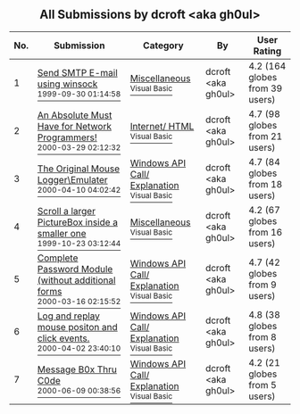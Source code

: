 ﻿<div align="center">

## All Submissions by dcroft  \<aka gh0ul\>

</div>

No.  | Submission | Category | By   | User Rating
---- | ---------- | -------- | ---- | -----------
1 | [Send SMTP E\-mail using winsock<br /><sup>1999-09-30 01:14:58</sup>](https://github.com/Planet-Source-Code/dcroft-aka-gh0ul-send-smtp-e-mail-using-winsock__1-3808) | [Miscellaneous<br /><sup>Visual Basic</sup>](../ByCategory/miscellaneous__1-1.md) | dcroft  \<aka gh0ul\> | 4.2 (164 globes from 39 users)
2 | [An Absolute Must Have for Network Programmers\!<br /><sup>2000-03-29 02:12:32</sup>](https://github.com/Planet-Source-Code/dcroft-aka-gh0ul-an-absolute-must-have-for-network-programmers__1-6871) | [Internet/ HTML<br /><sup>Visual Basic</sup>](../ByCategory/internet-html__1-34.md) | dcroft  \<aka gh0ul\> | 4.7 (98 globes from 21 users)
3 | [The Original Mouse Logger\\Emulater<br /><sup>2000-04-10 04:02:42</sup>](https://github.com/Planet-Source-Code/dcroft-aka-gh0ul-the-original-mouse-logger-emulater__1-7153) | [Windows API Call/ Explanation<br /><sup>Visual Basic</sup>](../ByCategory/windows-api-call-explanation__1-39.md) | dcroft  \<aka gh0ul\> | 4.7 (84 globes from 18 users)
4 | [Scroll a larger PictureBox inside a smaller one<br /><sup>1999-10-23 03:12:44</sup>](https://github.com/Planet-Source-Code/dcroft-aka-gh0ul-scroll-a-larger-picturebox-inside-a-smaller-one__1-4128) | [Miscellaneous<br /><sup>Visual Basic</sup>](../ByCategory/miscellaneous__1-1.md) | dcroft  \<aka gh0ul\> | 4.2 (67 globes from 16 users)
5 | [Complete Password Module \(without additional forms<br /><sup>2000-03-16 02:15:52</sup>](https://github.com/Planet-Source-Code/dcroft-aka-gh0ul-complete-password-module-without-additional-forms__1-6627) | [Windows API Call/ Explanation<br /><sup>Visual Basic</sup>](../ByCategory/windows-api-call-explanation__1-39.md) | dcroft  \<aka gh0ul\> | 4.7 (42 globes from 9 users)
6 | [Log and replay mouse positon and click events\.<br /><sup>2000-04-02 23:40:10</sup>](https://github.com/Planet-Source-Code/dcroft-aka-gh0ul-log-and-replay-mouse-positon-and-click-events__1-6958) | [Windows API Call/ Explanation<br /><sup>Visual Basic</sup>](../ByCategory/windows-api-call-explanation__1-39.md) | dcroft  \<aka gh0ul\> | 4.8 (38 globes from 8 users)
7 | [Message B0x Thru C0de<br /><sup>2000-06-09 00:38:56</sup>](https://github.com/Planet-Source-Code/dcroft-aka-gh0ul-message-b0x-thru-c0de__1-8755) | [Windows API Call/ Explanation<br /><sup>Visual Basic</sup>](../ByCategory/windows-api-call-explanation__1-39.md) | dcroft  \<aka gh0ul\> | 4.2 (21 globes from 5 users)
